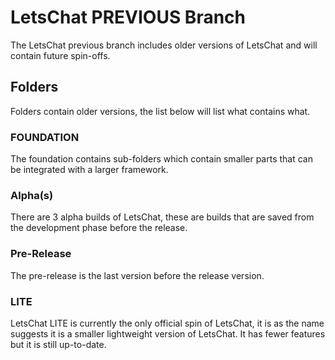 # LetsChat PREVIOUS Branch
The LetsChat previous branch includes older versions of LetsChat and will contain future spin-offs.

## Folders
Folders contain older versions, the list below will list what contains what.

### FOUNDATION
The foundation contains sub-folders which contain smaller parts that can be integrated with a larger framework.

### Alpha(s)
There are 3 alpha builds of LetsChat, these are builds that are saved from the development phase before the release.

### Pre-Release
The pre-release is the last version before the release version.

### LITE
LetsChat LITE is currently the only official spin of LetsChat, it is as the name suggests it is a smaller lightweight version of LetsChat. It has fewer features but it is still up-to-date.
